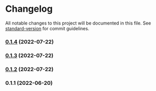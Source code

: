 # Changelog

All notable changes to this project will be documented in this file. See [standard-version](https://github.com/conventional-changelog/standard-version) for commit guidelines.

### [0.1.4](https://github.com/lovemeplz/cockpit-template-vue2.6/compare/v0.1.3...v0.1.4) (2022-07-22)

### [0.1.3](https://github.com/lovemeplz/cockpit-template-vue2.6/compare/v0.1.2...v0.1.3) (2022-07-22)

### [0.1.2](///compare/v0.1.1...v0.1.2) (2022-07-22)

### 0.1.1 (2022-06-20)
